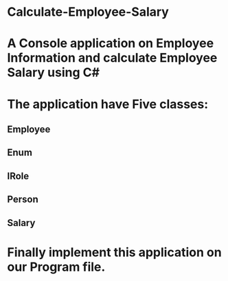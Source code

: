 # Calculate-Employee-Salary
# A Console application on Employee Information and calculate Employee Salary using C#

# The application have Five classes:
 ## Employee
 ## Enum
 ## IRole
 ## Person
 ## Salary

# Finally implement this application on our Program file.
